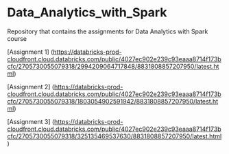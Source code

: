 # Data_Analytics_with_Spark
Repository that contains the assignments for Data Analytics with Spark course

[Assignment 1] (https://databricks-prod-cloudfront.cloud.databricks.com/public/4027ec902e239c93eaaa8714f173bcfc/2705730055079318/2994209064717848/8831808857207950/latest.html)


[Assignment 2] (https://databricks-prod-cloudfront.cloud.databricks.com/public/4027ec902e239c93eaaa8714f173bcfc/2705730055079318/1803054902591942/8831808857207950/latest.html)


[Assignment 3] (https://databricks-prod-cloudfront.cloud.databricks.com/public/4027ec902e239c93eaaa8714f173bcfc/2705730055079318/325135469537630/8831808857207950/latest.html)
